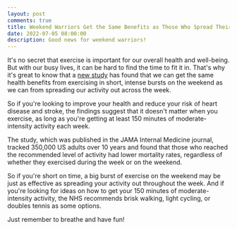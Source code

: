```yaml
---
layout: post
comments: true
title: Weekend Warriors Get the Same Benefits as Those Who Spread Their Activity Out Across the Week
date: 2022-07-05 08:00:00
description: Good news for weekend warriors!
---
```

It's no secret that exercise is important for our overall health and well-being. But with our busy lives, it can be hard to find the time to fit it in. That's why it's great to know that a [new study](https://www.bbc.com/news/health-62040665) has found that we can get the same health benefits from exercising in short, intense bursts on the weekend as we can from spreading our activity out across the week.

So if you're looking to improve your health and reduce your risk of heart disease and stroke, the findings suggest that it doesn't matter when you exercise, as long as you're getting at least 150 minutes of moderate-intensity activity each week.

The study, which was published in the JAMA Internal Medicine journal, tracked 350,000 US adults over 10 years and found that those who reached the recommended level of activity had lower mortality rates, regardless of whether they exercised during the week or on the weekend.

So if you're short on time, a big burst of exercise on the weekend may be just as effective as spreading your activity out throughout the week. And if you're looking for ideas on how to get your 150 minutes of moderate-intensity activity, the NHS recommends brisk walking, light cycling, or doubles tennis as some options.

Just remember to breathe and have fun!
